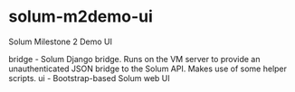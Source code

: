 solum-m2demo-ui
===============

Solum Milestone 2 Demo UI


bridge - Solum Django bridge. Runs on the VM server to provide an unauthenticated JSON bridge to the Solum API. Makes use of some helper scripts.
ui - Bootstrap-based Solum web UI
